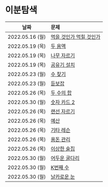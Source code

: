 # 이분탐색


| 날짜           | 문제                                  |      
|--------------|:------------------------------------|
| 2022.05.16 (월)  | [먹을 것인가 먹힐 것인가](http://boj.kr/7795) |  
| 2022.05.19 (목)   | [두 용액](http://boj.kr/2470)          |  
| 2022.05.19 (목)   | [나무 자르기](http://boj.kr/2805)        |  
| 2022.05.19 (목)   | [공유기 설치](http://boj.kr/2110)        |  
| 2022.05.23 (월)   | [수 찾기](http://boj.kr/1920)          |  
| 2022.05.23 (월)   | [듣보잡](http://boj.kr/2764)           |  
| 2022.05.26 (목)   | [두 수의 합](http://boj.kr/3273)        |  
| 2022.05.30 (월)   | [숫자 카드 2](http://boj.kr/10816)      |  
| 2022.05.26 (목)   | [랜선 자르기](http://boj.kr/1654)        |  
| 2022.05.26 (목)   | [예산](http://boj.kr/2512)            |  
| 2022.05.26 (목)   | [기타 레슨](http://boj.kr/2343)         |  
| 2022.05.26 (목)   | [용돈 관리](http://boj.kr/6236)         |  
| 2022.05.26 (목)   | [이상한 술집](http://boj.kr/13702)       |  
| 2022.05.30 (월)   | [어두운 굴다리](http://boj.kr/17266)      |  
| 2022.05.30 (월)   | [K번째 수](http://boj.kr/1300)         |  
| 2022.05.30 (월)   | [날카로운 눈](http://boj.kr/1637)        |  


